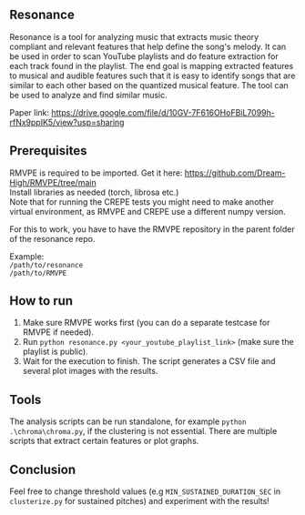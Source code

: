 <h2>Resonance</h2>

<div>
  Resonance is a tool for analyzing music that extracts music theory compliant and relevant features that help define the song's melody. It can be used in order to scan YouTube playlists and do feature extraction for each track found in the playlist. The end goal is mapping extracted features to musical and audible features such that it is easy to identify songs that are similar to each other
  based on the quantized musical feature. The tool can be used to analyze and find similar music.

  Paper link: https://drive.google.com/file/d/10GV-7F616OHoFBiL7099h-rfNx9ppIK5/view?usp=sharing
</div>

<h2>Prerequisites</h2>

RMVPE is required to be imported. Get it here: https://github.com/Dream-High/RMVPE/tree/main<br>
Install libraries as needed (torch, librosa etc.)<br>
Note that for running the CREPE tests you might need to make another virtual environment, as RMVPE and CREPE use a different numpy version.

For this to work, you have to have the RMVPE repository in the parent folder of the resonance repo.

Example:<br>
`/path/to/resonance`<br>
`/path/to/RMVPE`<br>

<h2>How to run</h2>

1. Make sure RMVPE works first (you can do a separate testcase for RMVPE if needed).
2. Run `python resonance.py <your_youtube_playlist_link>` (make sure the playlist is public).
3. Wait for the execution to finish. The script generates a CSV file and several plot images with the results.

<h2>Tools</h2>

The analysis scripts can be run standalone, for example `python .\chroma\chroma.py`, if the clustering is not essential. There are multiple scripts that extract certain features or plot graphs.

<h2>Conclusion</h2>

Feel free to change threshold values (e.g `MIN_SUSTAINED_DURATION_SEC` in `clusterize.py` for sustained pitches) and experiment with the results!

